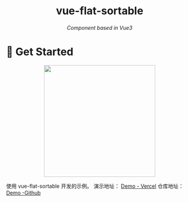<div align="center">
	<h1 style="margin:10px">vue-flat-sortable</h1>
	<h6 align="center">Component based in Vue3</h6>
</div>

# 🌸 Get Started

<p align="center">
<img src="https://cdn.jsdelivr.net/gh/pinky-pig/pic-bed/imagesdrag.gif"  height="300">
</p>

使用 vue-flat-sortable 开发的示例。
演示地址： [Demo - Vercel](https://dragblock.mmeme.me/)
仓库地址： [Demo -Github](https://github.com/pinky-pig/what-is-vue-flat-sortable)
